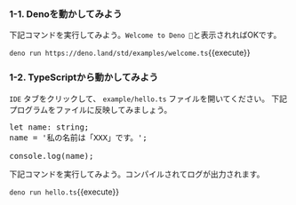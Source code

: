 ### 1-1. Denoを動かしてみよう
下記コマンドを実行してみよう。`Welcome to Deno 🦕`と表示されればOKです。

`deno run https://deno.land/std/examples/welcome.ts`{{execute}}

### 1-2. TypeScriptから動かしてみよう

`IDE` タブをクリックして、 `example/hello.ts` ファイルを開いてください。
下記プログラムをファイルに反映してみましょう。

<pre class="file" data-target="clipboard">
let name: string;
name = '私の名前は「XXX」です。';

console.log(name);
</pre>

下記コマンドを実行してみよう。コンパイルされてログが出力されます。

`deno run hello.ts`{{execute}}
